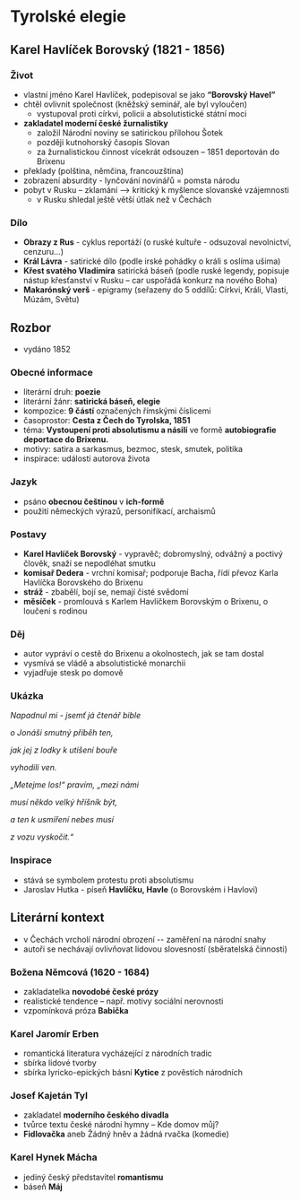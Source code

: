 # Tyrolské elegie

## Karel Havlíček Borovský (1821 - 1856)

### Život
- vlastní jméno Karel Havlíček, podepisoval se jako **“Borovský Havel”**
- chtěl ovlivnit společnost (kněžský seminář, ale byl vyloučen)
  - vystupoval proti církvi, policii a absolutistické státní moci  
- **zakladatel moderní české žurnalistiky**
  - založil Národní noviny se satirickou přílohou Šotek
  - později kutnohorský časopis Slovan
  - za žurnalistickou činnost vícekrát odsouzen – 1851 deportován do Brixenu  
- překlady (polština, němčina, francouzština)
- zobrazení absurdity - lynčování novinářů = pomsta národu
- pobyt v Rusku – zklamání –> kritický k myšlence slovanské vzájemnosti
  - v Rusku shledal ještě větší útlak než v Čechách


### Dílo
- **Obrazy z Rus** - cyklus reportáží (o ruské kultuře - odsuzoval nevolnictví, cenzuru...)
- **Král Lávra** - satirické dílo (podle irské pohádky o králi s oslíma ušima)
- **Křest svatého Vladimíra** satirická báseň (podle ruské legendy, popisuje nástup křesťanství v Rusku – car uspořádá konkurz na nového Boha)
- **Makarónský verš** - epigramy (seřazeny do 5 oddílů: Církvi, Králi, Vlasti, Múzám, Světu)


## Rozbor
- vydáno 1852


### Obecné informace
- literární druh: **poezie**
- literární žánr: **satirická báseň, elegie**
- kompozice: **9 částí** označených římskými číslicemi
- časoprostor: **Cesta z Čech do Tyrolska, 1851**
- téma: **Vystoupení proti absolutismu a násilí** ve formě **autobiografie deportace do Brixenu.**
- motivy: satira a sarkasmus, bezmoc, stesk, smutek, politika
- inspirace: události autorova života


### Jazyk
- psáno **obecnou češtinou** v **ich-formě**
- použití německých výrazů, personifikací, archaismů


### Postavy
- **Karel Havlíček Borovský** - vypravěč; dobromyslný, odvážný a poctivý člověk,  snaží se nepodléhat smutku
- **komisař Dedera** - vrchní komisař; podporuje Bacha, řídí převoz Karla Havlíčka Borovského do Brixenu
- **stráž** - zbabělí, bojí se, nemají čisté svědomí
- **měsíček** - promlouvá s Karlem Havlíčkem Borovským o Brixenu, o loučení s rodinou


### Děj
- autor vypráví o cestě do Brixenu a okolnostech, jak se tam dostal
- vysmívá se vládě a absolutistické monarchii
- vyjadřuje stesk po domově


### Ukázka
_Napadnul mi - jsemť já čtenář bible_

_o Jonáši smutný příběh ten,_

_jak jej z lodky k utišení bouře_

_vyhodili ven._


_„Metejme los!“ pravím, „mezi námi_

_musí někdo velký hříšník být,_

_a ten k usmíření nebes musí_

_z vozu vyskočit.“_


### Inspirace
-	stává se symbolem protestu proti absolutismu
- Jaroslav Hutka - píseň **Havlíčku, Havle** (o Borovském i Havlovi)


## Literární kontext
- v Čechách vrcholí národní obrození -- zaměření na národní snahy
- autoři se nechávají ovlivňovat lidovou slovesností (sběratelská činnosti)

### Božena Němcová (1620 - 1684)
- zakladatelka **novodobé české prózy**
- realistické tendence – např. motivy sociální nerovnosti
- vzpomínková próza **Babička**

### Karel Jaromír Erben
- romantická literatura vycházející z národních tradic
- sbírka lidové tvorby
- sbírka lyricko-epických básní **Kytice** z pověstích národních

### Josef Kajetán Tyl
- zakladatel **moderního českého divadla**
- tvůrce textu české národní hymny – Kde domov můj?
- **Fidlovačka** aneb Žádný hněv a žádná rvačka (komedie)

###  Karel Hynek Mácha
- jediný český představitel **romantismu**
- báseň **Máj**
